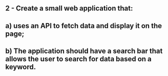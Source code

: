 ## 2 - Create a small web application that:
## a)  uses an API to fetch data and display it on the page;
## b) The application should have a search bar that allows the user to search for data based on a keyword.